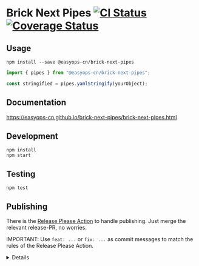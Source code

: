 # Brick Next Pipes [![CI Status](https://github.com/easyops-cn/brick-next-pipes/workflows/CI/badge.svg?event=push)](https://github.com/easyops-cn/brick-next-pipes/actions?query=workflow%3ACI) [![Coverage Status](https://coveralls.io/repos/github/easyops-cn/brick-next-pipes/badge.svg)](https://coveralls.io/github/easyops-cn/brick-next-pipes)

## Usage

```shell
npm install --save @easyops-cn/brick-next-pipes
```

```ts
import { pipes } from "@easyops-cn/brick-next-pipes";

const stringified = pipes.yamlStringify(yourObject);
```

## Documentation

https://easyops-cn.github.io/brick-next-pipes/brick-next-pipes.html

## Development

```shell
npm install
npm start
```

## Testing

```shell
npm test
```

## Publishing

There is the [Release Please Action](https://github.com/google-github-actions/release-please-action) to handle publishing. Just merge the relevant release-PR, no worries.

IMPORTANT: Use `feat: ...` or `fix: ...` as commit messages to match the rules of the Release Please Action.

<details>

Alternatively, publish manually:

```shell
npm run release
git push --follow-tags origin master
npm run build
npm publish
```

</details>

